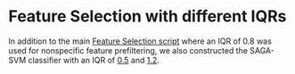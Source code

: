 # Feature Selection with different IQRs
In addition to the main [Feature Selection script](../../../Paper/Feature%20Selection/20190306_rfe_GA40_152_10TestSets_IQR0.8_FINAL_median.R) where an IQR of 0.8 was used for nonspecific feature prefiltering, we also constructed the SAGA-SVM classifier with an IQR of [0.5](../../../Paper/Rebuttal/Feature%20Selection%20different%20IQRs/SAGA_FeatureSelection_IQR0.5_GA40/README.md) and [1.2](../../../Paper/Rebuttal/Feature%20Selection%20different%20IQRs/SAGA_FeatureSelection_IQR1.2_GA40/README.md).
